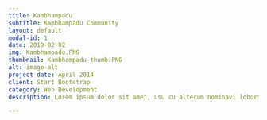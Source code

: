 ```yaml
---
title: Kambhampadu
subtitle: Kambhampadu Community
layout: default
modal-id: 1
date: 2019-02-02
img: Kambhampadu.PNG
thumbnail: Kambhampadu-thumb.PNG
alt: image-alt
project-date: April 2014
client: Start Bootstrap
category: Web Development
description: Lorem ipsum dolor sit amet, usu cu alterum nominavi lobortis. At duo novum diceret. Tantas apeirian vix et, usu sanctus postulant inciderint ut, populo diceret necessitatibus in vim. Cu eum dicam feugiat noluisse.

---
```

